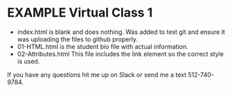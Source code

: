 # EXAMPLE Virtual Class 1
* index.html is blank and does nothing.  Was added to test git and ensure it was uploading the files to github properly.
* 01-HTML.html is the student bio file with actual information.
* 02-Attributes.html  This file includes the link element so the correct style is used.

If you have any questions hit me up on Slack or send me a text 512-740-9784.
